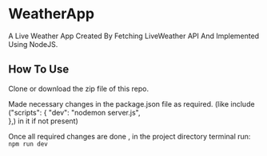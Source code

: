 # WeatherApp
A Live Weather App Created By Fetching LiveWeather API And Implemented Using NodeJS.

## How To Use
Clone or download the zip file of this repo.

Made necessary changes in the package.json file as required.
(like include ("scripts": {
       "dev": "nodemon server.js",  
  },) in it if not present)
  
Once all required changes are done , in the project directory terminal run:
`npm run dev`

